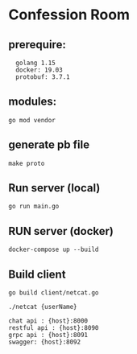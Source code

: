 # Confession Room
## prerequire:
```
  golang 1.15
  docker: 19.03
  protobuf: 3.7.1
```

## modules:
    go mod vendor
## generate pb file
    make proto
## Run server (local)
    go run main.go
## RUN server (docker)
    docker-compose up --build
## Build client
    go build client/netcat.go

    ./netcat {userName}

```
chat api : {host}:8000
restful api : {host}:8090
grpc api : {host}:8091
swagger: {host}:8092
```
